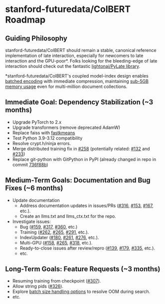 # stanford-futuredata/ColBERT Roadmap

## Guiding Philosophy
stanford-futuredata/ColBERT should remain a stable, canonical reference implementation of late interaction, especially for newcomers to late interaction and the GPU-poor*. Folks looking for the bleeding-edge of late interaction should check out the fantastic [lightonai/PyLate library](https://github.com/lightonai/pylate).

\*stanford-futuredata/ColBERT's coupled model-index design enables [batched encoding](https://github.com/stanford-futuredata/ColBERT/blob/8627585ad290c21720eaa54e325e7c8c301d15f6/colbert/indexing/collection_indexer.py#L376) with immediate compression, maintaining [sub-5GB memory usage](https://vishalbakshi.github.io/blog/posts/2025-02-14-RAGatouille-ColBERT-Memory-Profiling/#profiling-results) even for multi-million document collections.

## Immediate Goal: Dependency Stabilization (~3 months)

- Upgrade PyTorch to 2.x
- Upgrade transformers (remove deprecated AdamW)
- Replace faiss with [fastkmeans](https://github.com/AnswerDotAI/fastkmeans) 
- Test Python 3.9-3.12 compatibility
- Resolve crypt.h/ninja errors.
- Merge distributed training fix in [#258](https://github.com/stanford-futuredata/ColBERT/pull/258/files#diff-12632f8041dc63139b026f92118749d36110bc0fbbbd6180206b3109fc694c7f) (potentially related: [#132](https://github.com/stanford-futuredata/ColBERT/issues/132) and [#233](https://github.com/stanford-futuredata/ColBERT/issues/233))
- Replace git-python with GitPython in PyPI (already changed in repo in commit [736f88b](https://github.com/stanford-futuredata/ColBERT/commit/736f88b981078a2c8687c8ee33c0f390e01284cd))

## Medium-Term Goals: Documentation and Bug Fixes (~6 months)

- Update documentation
  - Address documentation updates in issues/PRs ([#316](https://github.com/stanford-futuredata/ColBERT/pull/316), [#153](https://github.com/stanford-futuredata/ColBERT/issues/153), [#167](https://github.com/stanford-futuredata/ColBERT/issues/167), etc.).
  - Create an llms.txt and llms_ctx.txt for the repo.
- Investigate issues:
  - Bug ([#159](https://github.com/stanford-futuredata/ColBERT/issues/159), [#317](https://github.com/stanford-futuredata/ColBERT/issues/317), [#360](https://github.com/stanford-futuredata/ColBERT/issues/360), etc.) 
  - Training ([#262](https://github.com/stanford-futuredata/ColBERT/issues/262), [#265](https://github.com/stanford-futuredata/ColBERT/issues/265), [#291](https://github.com/stanford-futuredata/ColBERT/issues/291), etc.).
  - IndexUpdater ([#180](https://github.com/stanford-futuredata/ColBERT/issues/180), [#261](https://github.com/stanford-futuredata/ColBERT/issues/261), [#276](https://github.com/stanford-futuredata/ColBERT/issues/276), etc.).
  - Multi-GPU ([#158](https://github.com/stanford-futuredata/ColBERT/issues/158), [#265](https://github.com/stanford-futuredata/ColBERT/issues/265), [#318](https://github.com/stanford-futuredata/ColBERT/issues/318), etc.).
  - Ready-to-close issues after review/repro ([#139](https://github.com/stanford-futuredata/ColBERT/issues/139), [#179](https://github.com/stanford-futuredata/ColBERT/issues/179), [#335](https://github.com/stanford-futuredata/ColBERT/issues/335), etc.).
  - etc.
  
## Long-Term Goals: Feature Requests (~3 months)

- Resuming training from checkpoint ([#307](https://github.com/stanford-futuredata/ColBERT/issues/307)).
- Allow string pids ([#326](https://github.com/stanford-futuredata/ColBERT/pull/326)).
- Explore [batch size handling options](https://github.com/stanford-futuredata/ColBERT/blob/8627585ad290c21720eaa54e325e7c8c301d15f6/colbert/search/index_storage.py#L121) to resolve OOM during search.
- etc.
